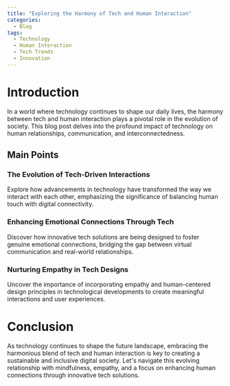 ```yaml
---
title: "Exploring the Harmony of Tech and Human Interaction"
categories:
  - Blog
tags:
  - Technology
  - Human Interaction
  - Tech Trends
  - Innovation
---
```


# Introduction
In a world where technology continues to shape our daily lives, the harmony between tech and human interaction plays a pivotal role in the evolution of society. This blog post delves into the profound impact of technology on human relationships, communication, and interconnectedness.

## Main Points
### The Evolution of Tech-Driven Interactions
Explore how advancements in technology have transformed the way we interact with each other, emphasizing the significance of balancing human touch with digital connectivity.

### Enhancing Emotional Connections Through Tech
Discover how innovative tech solutions are being designed to foster genuine emotional connections, bridging the gap between virtual communication and real-world relationships.

### Nurturing Empathy in Tech Designs
Uncover the importance of incorporating empathy and human-centered design principles in technological developments to create meaningful interactions and user experiences.

# Conclusion
As technology continues to shape the future landscape, embracing the harmonious blend of tech and human interaction is key to creating a sustainable and inclusive digital society. Let's navigate this evolving relationship with mindfulness, empathy, and a focus on enhancing human connections through innovative tech solutions.